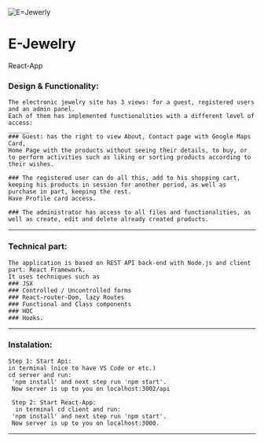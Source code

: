 ![E=Jewerly](https://user-images.githubusercontent.com/61921631/114255247-de745780-99bc-11eb-9612-11d5181f580b.png)
# E-Jewelry
React-App


### Design & Functionality:
    The electronic jewelry site has 3 views: for a guest, registered users and an admin panel.
    Each of them has implemented functionalities with a different level of access: 
    ______
    ### Guest: has the right to view About, Contact page with Google Maps Card,
    Home Page with the products without seeing their details, to buy, or to perform activities such as liking or sorting products according to their wishes. 

    ### The registered user can do all this, add to his shopping cart, keeping his products in session for another period, as well as purchase in part, keeping the rest.
    Have Profile card access.

    ### The administrator has access to all files and functionalities, as well as create, edit and delete already created products.
_______________________________________________________________________________
### Technical part:
    The application is based on REST API back-end with Node.js and client part: React Framework.
    It uses techniques such as 
    ### JSX 
    ### Controlled / Uncontrolled forms 
    ### React-router-Dom, lazy Routes 
    ### Functional and Class components
    ### HOC
    ### Hooks.
_______________________________________________________________________________
### Instalation:
    Step 1: Start Api: 
    in terminal (nice to have VS Code or etc.) 
    cd server and run:
     'npm install' and next step run 'npm start'.
     Now server is up to you on localhost:3002/api

     Step 2: Start React-App: 
      in terminal cd client and run:
     'npm install' and next step run 'npm start'.
     Now server is up to you on localhost:3000.
_______________________________________________________________________________
     
